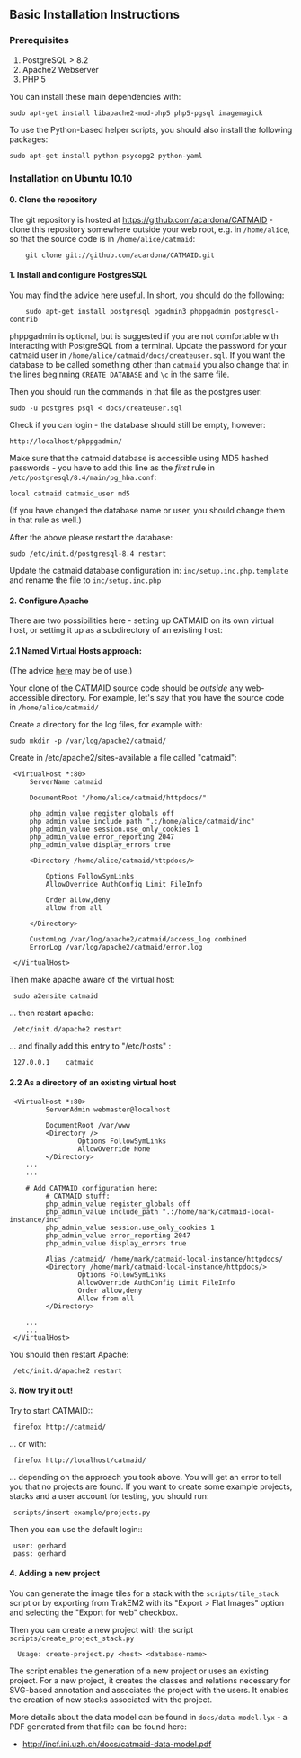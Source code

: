 ## Basic Installation Instructions

### Prerequisites 

1. PostgreSQL > 8.2
2. Apache2 Webserver
3. PHP 5

You can install these main dependencies with:

    sudo apt-get install libapache2-mod-php5 php5-pgsql imagemagick

To use the Python-based helper scripts, you should also install
the following packages:

    sudo apt-get install python-psycopg2 python-yaml

### Installation on Ubuntu 10.10

#### 0. Clone the repository

The git repository is hosted at
https://github.com/acardona/CATMAID - clone this repository
somewhere outside your web root, e.g. in `/home/alice`, so that
the source code is in `/home/alice/catmaid`:

        git clone git://github.com/acardona/CATMAID.git

#### 1. Install and configure PostgresSQL

You may find the advice
[here](https://help.ubuntu.com/community/PostgreSQL) useful.  In
short, you should do the following:

        sudo apt-get install postgresql pgadmin3 phppgadmin postgresql-contrib

phppgadmin is optional, but is suggested if you are not
comfortable with interacting with PostgreSQL from a terminal.
Update the password for your catmaid user in
`/home/alice/catmaid/docs/createuser.sql`.  If you want the
database to be called something other than `catmaid` you
also change that in the lines beginning `CREATE DATABASE`
and `\c` in the same file.

Then you should run the commands in that file as the postgres user:

	sudo -u postgres psql < docs/createuser.sql

Check if you can login - the database should still be empty, however:

	http://localhost/phppgadmin/

Make sure that the catmaid database is accessible using MD5
hashed passwords - you have to add this line as the *first* rule
in `/etc/postgresql/8.4/main/pg_hba.conf`:

    local catmaid catmaid_user md5

(If you have changed the database name or user, you should change
them in that rule as well.)

After the above please restart the database:

    sudo /etc/init.d/postgresql-8.4 restart

Update the catmaid database configuration in:
`inc/setup.inc.php.template` and rename the file to
`inc/setup.inc.php`

#### 2. Configure Apache

There are two possibilities here - setting up CATMAID on its own
virtual host, or setting it up as a subdirectory of an existing
host:

#### 2.1 Named Virtual Hosts approach:

(The advice
[here](http://wiki.ubuntuusers.de/Apache/Virtual_Hosts) may
be of use.)

Your clone of the CATMAID source code should be *outside* any
web-accessible directory.  For example, let's say that you have
the source code in `/home/alice/catmaid/`

Create a directory for the log files, for example with:

    sudo mkdir -p /var/log/apache2/catmaid/

Create in /etc/apache2/sites-available a file called "catmaid":

     <VirtualHost *:80>
         ServerName catmaid
     
         DocumentRoot "/home/alice/catmaid/httpdocs/"
     
         php_admin_value register_globals off
         php_admin_value include_path ".:/home/alice/catmaid/inc"
         php_admin_value session.use_only_cookies 1
         php_admin_value error_reporting 2047
         php_admin_value display_errors true
     
         <Directory /home/alice/catmaid/httpdocs/>
     
             Options FollowSymLinks
             AllowOverride AuthConfig Limit FileInfo
     
             Order allow,deny
             allow from all
     
         </Directory>
     
         CustomLog /var/log/apache2/catmaid/access_log combined
         ErrorLog /var/log/apache2/catmaid/error.log
     
     </VirtualHost>

Then make apache aware of the virtual host:

     sudo a2ensite catmaid

... then restart apache:

     /etc/init.d/apache2 restart

... and finally add this entry to "/etc/hosts" :

     127.0.0.1    catmaid

#### 2.2 As a directory of an existing virtual host

     <VirtualHost *:80>
             ServerAdmin webmaster@localhost
     
             DocumentRoot /var/www
             <Directory />
                     Options FollowSymLinks
                     AllowOverride None
             </Directory>
     	...
     	...
     
     	# Add CATMAID configuration here:
             # CATMAID stuff:
             php_admin_value register_globals off
             php_admin_value include_path ".:/home/mark/catmaid-local-instance/inc"
             php_admin_value session.use_only_cookies 1
             php_admin_value error_reporting 2047
             php_admin_value display_errors true
     
             Alias /catmaid/ /home/mark/catmaid-local-instance/httpdocs/
             <Directory /home/mark/catmaid-local-instance/httpdocs/>
                     Options FollowSymLinks
                     AllowOverride AuthConfig Limit FileInfo
                     Order allow,deny
                     Allow from all
             </Directory>
     
     	...
     	...
     </VirtualHost>

You should then restart Apache:

     /etc/init.d/apache2 restart

#### 3. Now try it out!

Try to start CATMAID::

     firefox http://catmaid/

... or with:

     firefox http://localhost/catmaid/

... depending on the approach you took above.  You will get an
error to tell you that no projects are found.  If you want to
create some example projects, stacks and a user account for
testing, you should run:

     scripts/insert-example/projects.py

Then you can use the default login::

     user: gerhard
     pass: gerhard

#### 4. Adding a new project

You can generate the image tiles for a stack with the
`scripts/tile_stack` script or by exporting from TrakEM2 with
its "Export > Flat Images" option and selecting the "Export for
web" checkbox.

Then you can create a new project with the script
`scripts/create_project_stack.py`

      Usage: create-project.py <host> <database-name>

The script enables the generation of a new project or uses an
existing project.  For a new project, it creates the classes and
relations necessary for SVG-based annotation and associates the
project with the users.  It enables the creation of new stacks
associated with the project.

More details about the data model can be found in
`docs/data-model.lyx` - a PDF generated from that file can be
found here:

* http://incf.ini.uzh.ch/docs/catmaid-data-model.pdf
